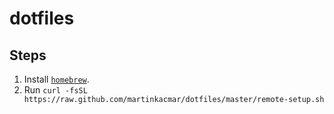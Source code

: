 # dotfiles

## Steps

1. Install [`homebrew`](https://brew.sh/).
2. Run `curl -fsSL https://raw.github.com/martinkacmar/dotfiles/master/remote-setup.sh`
